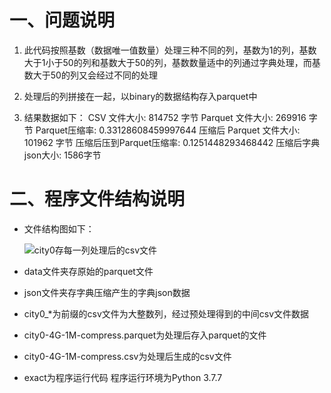 # 一、问题说明

1. 此代码按照基数（数据唯一值数量）处理三种不同的列，基数为1的列，基数大于1小于50的列和基数大于50的列，基数数量适中的列通过字典处理，而基数大于50的列又会经过不同的处理

2. 处理后的列拼接在一起，以binary的数据结构存入parquet中

3. 结果数据如下：
   CSV 文件大小: 814752 字节
   Parquet 文件大小: 269916 字节
   Parquet压缩率: 0.33128608459997644
   压缩后 Parquet 文件大小: 101962 字节
   压缩后压到Parquet压缩率: 0.1251448293468442
   压缩后字典json大小: 1586字节

# 二、程序文件结构说明

- 文件结构图如下：
  
  ![](C:\Users\11390\AppData\Roaming\marktext\images\2024-08-24-11-31-32-image.png)city0存每一列处理后的csv文件

- data文件夹存原始的parquet文件

- json文件夹存字典压缩产生的字典json数据

- city0_*为前缀的csv文件为大整数列，经过预处理得到的中间csv文件数据

- city0-4G-1M-compress.parquet为处理后存入parquet的文件

- city0-4G-1M-compress.csv为处理后生成的csv文件

- exact为程序运行代码 程序运行环境为Python 3.7.7
